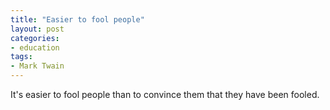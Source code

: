 ```yaml
---
title: "Easier to fool people"
layout: post
categories:
- education
tags:
- Mark Twain
---
```


It's easier to fool people than to convince them that they have been fooled.
